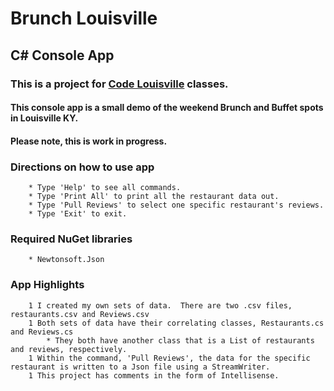 # Brunch Louisville
## C# Console App
### This is a project for [Code Louisville](https://www.codelouisville.org) classes.
#### This console app is a small demo of the weekend Brunch and Buffet spots in Louisville KY.
#### Please note, this is work in progress.

### Directions on how to use app
		* Type 'Help' to see all commands.
		* Type 'Print All' to print all the restaurant data out.
		* Type 'Pull Reviews' to select one specific restaurant's reviews.
		* Type 'Exit' to exit.

### Required NuGet libraries
		* Newtonsoft.Json

### App Highlights
		1 I created my own sets of data.  There are two .csv files, restaurants.csv and Reviews.csv
		1 Both sets of data have their correlating classes, Restaurants.cs and Reviews.cs
			* They both have another class that is a List of restaurants and reviews, respectively.
		1 Within the command, 'Pull Reviews', the data for the specific restaurant is written to a Json file using a StreamWriter.
		1 This project has comments in the form of Intellisense.